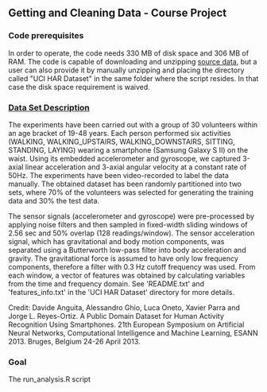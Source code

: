 ## Getting and Cleaning Data - Course Project

### Code prerequisites
In order to operate, the code needs 330 MB of disk space and 306 MB of RAM.
The code is capable of downloading and unzipping [source data](https://d396qusza40orc.cloudfront.net/getdata%2Fprojectfiles%2FUCI%20HAR%20Dataset.zip), but a user can also provide it by manually unzipping and placing the directory called "UCI HAR Dataset" in the same folder where the script resides. In that case the disk space requirement is waived.

### [Data Set Description](http://archive.ics.uci.edu/ml/datasets/Human+Activity+Recognition+Using+Smartphones)
The experiments have been carried out with a group of 30 volunteers within an age bracket of 19-48 years. Each person performed six activities (WALKING, WALKING_UPSTAIRS, WALKING_DOWNSTAIRS, SITTING, STANDING, LAYING) wearing a smartphone (Samsung Galaxy S II) on the waist. Using its embedded accelerometer and gyroscope, we captured 3-axial linear acceleration and 3-axial angular velocity at a constant rate of 50Hz. The experiments have been video-recorded to label the data manually. The obtained dataset has been randomly partitioned into two sets, where 70% of the volunteers was selected for generating the training data and 30% the test data.

The sensor signals (accelerometer and gyroscope) were pre-processed by applying noise filters and then sampled in fixed-width sliding windows of 2.56 sec and 50% overlap (128 readings/window). The sensor acceleration signal, which has gravitational and body motion components, was separated using a Butterworth low-pass filter into body acceleration and gravity. The gravitational force is assumed to have only low frequency components, therefore a filter with 0.3 Hz cutoff frequency was used. From each window, a vector of features was obtained by calculating variables from the time and frequency domain. See 'README.txt' and 'features_info.txt' in the 'UCI HAR Dataset' directory for more details.

Credit: Davide Anguita, Alessandro Ghio, Luca Oneto, Xavier Parra and Jorge L. Reyes-Ortiz. A Public Domain Dataset for Human Activity Recognition Using Smartphones. 21th European Symposium on Artificial Neural Networks, Computational Intelligence and Machine Learning, ESANN 2013. Bruges, Belgium 24-26 April 2013.

### Goal
The run_analysis.R script 